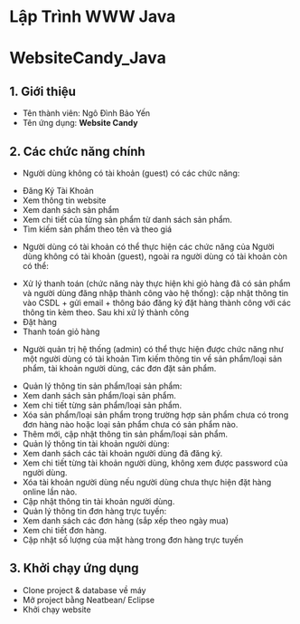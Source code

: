 
# Lập Trình WWW Java
# WebsiteCandy_Java
## 1. Giới thiệu
- Tên thành viên: Ngô Đình Bảo Yến
- Tên ứng dụng: **Website Candy**

## 2. Các chức năng chính

* Người dùng không có tài khoản (guest) có các chức năng:
- Đăng Ký Tài Khoản
- Xem thông tin website
- Xem danh sách sản phẩm
- Xem chi tiết của từng sản phẩm từ danh sách sản phẩm.
- Tìm kiếm sản phẩm theo tên và theo giá

* Người dùng có tài khoản có thể thực hiện các chức năng của Người dùng không có tài khoản (guest), ngoài ra người dùng có tài khoản còn có thể:
- Xử lý thanh toán (chức năng này thực hiện khi giỏ hàng đã có sản phẩm và người dùng đăng nhập thành công vào hệ thống):
cập nhật thông tin vào CSDL + gửi email + thông báo đăng ký đặt hàng thành công với các thông tin kèm theo. Sau khi xử lý thành công
- Đặt hàng 
- Thanh toán giỏ hàng

* Người quản trị hệ thống (admin) có thể thực hiện được chức năng như một người dùng có tài khoản
  Tìm kiếm thông tin về sản phẩm/loại sản phẩm, tài khoản người dùng, các đơn đặt sản phẩm.
- Quản lý thông tin sản phẩm/loại sản phẩm:
- Xem danh sách sản phẩm/loại sản phẩm.
- Xem chi tiết từng sản phẩm/loại sản phẩm.
- Xóa sản phẩm/loại sản phẩm trong trường hợp sản phẩm chưa có trong đơn hàng nào hoặc loại sản phẩm chưa có sản phẩm nào.
- Thêm mới, cập nhật thông tin sản phẩm/loại sản phẩm.
- Quản lý thông tin tài khoản người dùng:
- Xem danh sách các tài khoản người dùng đã đăng ký.
- Xem chi tiết từng tài khoản người dùng, không xem được password của người dùng.
- Xóa tài khoản người dùng nếu người dùng chưa thực hiện đặt hàng online lần nào.
- Cập nhật thông tin tài khoản người dùng.
- Quản lý thông tin đơn hàng trực tuyến:
- Xem danh sách các đơn hàng (sắp xếp theo ngày mua)
- Xem chi tiết đơn hàng.
- Cập nhật số lượng của mặt hàng trong đơn hàng trực tuyến

## 3. Khởi chạy ứng dụng

- Clone project & database về máy 
- Mở project bằng Neatbean/ Eclipse
- Khởi chạy website
